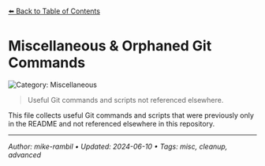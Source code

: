 [⬅️ Back to Table of Contents](../README.md#miscellaneous-orphaned-git-commands)

# Miscellaneous & Orphaned Git Commands


![Category: Miscellaneous](https://img.shields.io/badge/Category-Miscellaneous-blue)
> Useful Git commands and scripts not referenced elsewhere.

This file collects useful Git commands and scripts that were previously only in the README and not referenced elsewhere in this repository.


---

_Author: mike-rambil • Updated: 2024-06-10 • Tags: misc, cleanup, advanced_
